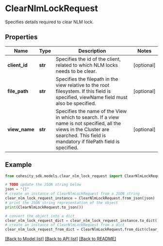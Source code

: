 # ClearNlmLockRequest

Specifies details required to clear NLM lock.

## Properties

Name | Type | Description | Notes
------------ | ------------- | ------------- | -------------
**client_id** | **str** | Specifies the id of the client, related to which NLM locks needs to be clear. | [optional] 
**file_path** | **str** | Specifies the filepath in the view relative to the root filesystem. If this field is specified, viewName field must also be specified. | [optional] 
**view_name** | **str** | Specifies the name of the View in which to search. If a view name is not specified, all the views in the Cluster are searched. This field is mandatory if filePath field is specified. | [optional] 

## Example

```python
from cohesity_sdk.models.clear_nlm_lock_request import ClearNlmLockRequest

# TODO update the JSON string below
json = "{}"
# create an instance of ClearNlmLockRequest from a JSON string
clear_nlm_lock_request_instance = ClearNlmLockRequest.from_json(json)
# print the JSON string representation of the object
print(ClearNlmLockRequest.to_json())

# convert the object into a dict
clear_nlm_lock_request_dict = clear_nlm_lock_request_instance.to_dict()
# create an instance of ClearNlmLockRequest from a dict
clear_nlm_lock_request_from_dict = ClearNlmLockRequest.from_dict(clear_nlm_lock_request_dict)
```
[[Back to Model list]](../README.md#documentation-for-models) [[Back to API list]](../README.md#documentation-for-api-endpoints) [[Back to README]](../README.md)


